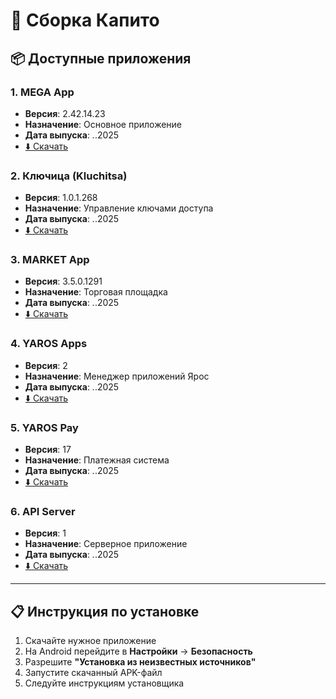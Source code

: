 # 🚀 Сборка Капито

## 📦 Доступные приложения

### 1. MEGA App
- **Версия**: 2.42.14.23
- **Назначение**: Основное приложение
- **Дата выпуска**: *.*.2025
- [⬇️ Скачать](./apps/mega-app.apk)

### 2. Ключица (Kluchitsa)
- **Версия**: 1.0.1.268
- **Назначение**: Управление ключами доступа
- **Дата выпуска**: *.*.2025
- [⬇️ Скачать](./apps/kluchitsa-app.apk)

### 3. MARKET App
- **Версия**: 3.5.0.1291
- **Назначение**: Торговая площадка
- **Дата выпуска**: *.*.2025
- [⬇️ Скачать](./apps/market-app.apk)

### 4. YAROS Apps
- **Версия**: 2
- **Назначение**: Менеджер приложений Ярос
- **Дата выпуска**: *.*.2025
- [⬇️ Скачать](./apps/yaros-apps.apk)

### 5. YAROS Pay
- **Версия**: 17
- **Назначение**: Платежная система
- **Дата выпуска**: *.*.2025
- [⬇️ Скачать](./apps/yaros-pay.apk)

### 6. API Server
- **Версия**: 1
- **Назначение**: Серверное приложение
- **Дата выпуска**: *.*.2025
- [⬇️ Скачать](./apps/api-server.apk)

---

## 📋 Инструкция по установке

1. Скачайте нужное приложение
2. На Android перейдите в **Настройки** → **Безопасность**
3. Разрешите **"Установка из неизвестных источников"**
4. Запустите скачанный APK-файл
5. Следуйте инструкциям установщика
